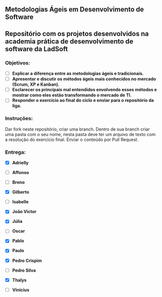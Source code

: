 Metodologias Ágeis em Desenvolvimento de Software
----
Repositório com os projetos desenvolvidos na academia prática de desenvolvimento de software da LadSoft
----

### Objetivos:
- [ ] __Explicar a diferença entre as metodologias ágeis e tradicionais.__
- [ ] __Apresentar e discutir os métodos ágeis mais conhecidos no mercado (Scrum, XP e Kanban).__
- [ ] __Esclarecer os principais mal entendidos envolvendo esses métodos e mostrar como eles estão transformando o mercado de TI.__
- [ ] __Responder o exercício ao final do ciclo e enviar para o repositório da liga.__
 
### Instruções: 
Dar fork neste repositório, criar uma branch. Dentro de sua branch criar uma pasta com o seu nome, nesta pasta deve ter um arquivo de texto com a resolução do exercício final. Enviar o conteúdo por Pull Request.

### Entrega:
- [X] __Adrielly__
- [ ] __Affonso__
- [ ] __Breno__
- [X] __Gilberto__
- [ ] __Isabelle__
- [X] __João Victor__
- [X] __Júlia__
- [ ] __Oscar__
- [X] __Pablo__
- [X] __Paulo__
- [X] __Pedro Crispim__
- [ ] __Pedro Silva__
- [X] __Thalys__
- [ ] __Vinicius__

